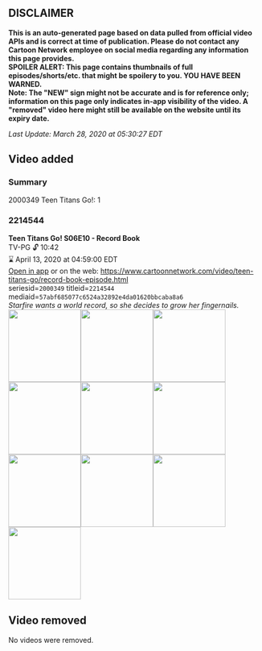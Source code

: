 ## DISCLAIMER
**This is an auto-generated page based on data pulled from official video APIs and is correct at time of publication. Please do not contact any Cartoon Network employee on social media regarding any information this page provides.**  
**SPOILER ALERT: This page contains thumbnails of full episodes/shorts/etc. that might be spoilery to you. YOU HAVE BEEN WARNED.**  
**Note: The "NEW" sign might not be accurate and is for reference only; information on this page only indicates in-app visibility of the video. A "removed" video here might still be available on the website until its expiry date.**  

_Last Update: March 28, 2020 at 05:30:27 EDT_
## Video added
### Summary
2000349 Teen Titans Go!: 1  
### 2214544
**Teen Titans Go! S06E10 - Record Book**  
TV-PG 🔓 10:42  
⌛ April 13, 2020 at 04:59:00 EDT  
[Open in app](https://tinyurl.com/wy9qcwu) or on the web: https://www.cartoonnetwork.com/video/teen-titans-go/record-book-episode.html  
seriesid=`2000349` titleid=`2214544` mediaid=`57abf685077c6524a32892e4da01620bbcaba8a6`  
_Starfire wants a world record, so she decides to grow her fingernails._  
<a href="https://s3.amazonaws.com/cartoonorchestrator/2214544_001_1280x720.jpg"><img src="https://s3.amazonaws.com/cartoonorchestrator/2214544_001_640x360.jpg" height="144px" /></a><a href="https://s3.amazonaws.com/cartoonorchestrator/2214544_002_1280x720.jpg"><img src="https://s3.amazonaws.com/cartoonorchestrator/2214544_002_640x360.jpg" height="144px" /></a><a href="https://s3.amazonaws.com/cartoonorchestrator/2214544_003_1280x720.jpg"><img src="https://s3.amazonaws.com/cartoonorchestrator/2214544_003_640x360.jpg" height="144px" /></a><a href="https://s3.amazonaws.com/cartoonorchestrator/2214544_004_1280x720.jpg"><img src="https://s3.amazonaws.com/cartoonorchestrator/2214544_004_640x360.jpg" height="144px" /></a><a href="https://s3.amazonaws.com/cartoonorchestrator/2214544_005_1280x720.jpg"><img src="https://s3.amazonaws.com/cartoonorchestrator/2214544_005_640x360.jpg" height="144px" /></a><a href="https://s3.amazonaws.com/cartoonorchestrator/2214544_006_1280x720.jpg"><img src="https://s3.amazonaws.com/cartoonorchestrator/2214544_006_640x360.jpg" height="144px" /></a><a href="https://s3.amazonaws.com/cartoonorchestrator/2214544_007_1280x720.jpg"><img src="https://s3.amazonaws.com/cartoonorchestrator/2214544_007_640x360.jpg" height="144px" /></a><a href="https://s3.amazonaws.com/cartoonorchestrator/2214544_008_1280x720.jpg"><img src="https://s3.amazonaws.com/cartoonorchestrator/2214544_008_640x360.jpg" height="144px" /></a><a href="https://s3.amazonaws.com/cartoonorchestrator/2214544_009_1280x720.jpg"><img src="https://s3.amazonaws.com/cartoonorchestrator/2214544_009_640x360.jpg" height="144px" /></a><a href="https://s3.amazonaws.com/cartoonorchestrator/2214544_010_1280x720.jpg"><img src="https://s3.amazonaws.com/cartoonorchestrator/2214544_010_640x360.jpg" height="144px" /></a>
## Video removed
No videos were removed.  
